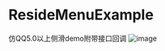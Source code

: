 ResideMenuExample
=================

仿QQ5.0以上侧滑demo附带接口回调
 ![image](https://github.com/120476536@qq.com/ResideMenuExample/效果图/device1-2014-11-28-153707.png)
